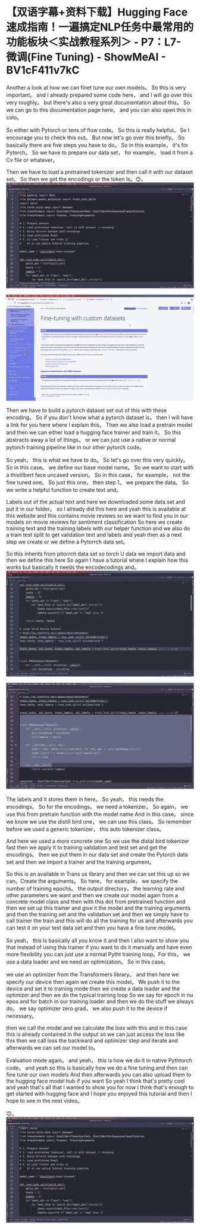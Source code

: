 # 【双语字幕+资料下载】Hugging Face速成指南！一遍搞定NLP任务中最常用的功能板块＜实战教程系列＞ - P7：L7- 微调(Fine Tuning) - ShowMeAI - BV1cF411v7kC

Another a look at how we can finet tune our own models。 So this is very important。 and I already prepared some code here， and I will go over this very roughly。 but there's also a very great documentation about this。 So we can go to this documentation page here。 and you can also open this in colo。

 So either with Pytorch or tens of flow code。 So this is really helpful。 So I encourage you to check this out。 But now let's go over this briefly。 So basically there are five steps you have to do。 So in this example， it's for Pytorch。 So we have to prepare our data set， for example， load it from a Cv file or whatever。

 Then we have to load a pretrained tokenizer and then call it with our dataset set。 So then we get the encodings or the token Is。😊。![](img/4ee3097c7f433d913bfc9e33552e43f7_1.png)

![](img/4ee3097c7f433d913bfc9e33552e43f7_2.png)

Then we have to build a pytorch dataset set out of this with these encoding。 So if you don't know what a pytorch dataset is， then I will have a link for you here where I explain this。 Then we also load a pretrain model and then we can either load a hugging face trainer and train it。 So this abstracts away a lot of things， or we can just use a native or normal pytorch training pipeline like in our other pytorch code。

 So yeah， this is what we have to do。 So let's go over this very quickly。 So in this case。 we define our base model name。 So we want to start with a thistilbert face uncased version。 So in this case， for example， not the fine tuned one。 So just this one。 then step 1。 we prepare the data。 So we write a helpful function to create text and。

Labels out of the actual text and here we downloaded some data set and put it in our folder。 so I already did this here and yeah this is available at this website and this contains movie reviews so we want to find you in our models on movie reviews for sentiment classification So here we create training text and the training labels with our helper function and we also do a train test split to get validation text and labels and yeah then as a next step we create or we define a Pytorrch data set。

 So this inherits from pitorrch data set so torch U data we import data and then we define this here So again I have a tutorial where I explain how this works but basically it needs the encodecodings and。![](img/4ee3097c7f433d913bfc9e33552e43f7_4.png)

![](img/4ee3097c7f433d913bfc9e33552e43f7_5.png)

The labels and it stores them in here。 So yeah， this needs the encodings。 So for the encodings。 we need a tokenizer。 So again， we use this from pretrain function with the model name And in this case。 since we know we use the distill bird one， we can use this class。 So remember before we used a generic tokenizer， this auto tokenizer class。

 And here we used a more concrete one So we use the distal bird tokenizer fast then we apply it to training validation and test set and get the encodings。 then we put them in our data set and create the Pytorch data set and then we import a trainer and the training argument。

 So this is an available in Trans us library and then we can set this up so we can。Create the arguments。 So here， for example， we specify the number of training epochs。 the output directory， the learning rate and other parameters we want and then we create our model again from a concrete model class and then with this dot from pretrained function and then we set up this trainer and give it the model and the training arguments and then the training set and the validation set and then we simply have to call trainer the train and this will do all the training for us and afterwards you can test it on your test data set and then you have a fine tune model。

 So yeah， this is basically all you know it and then I also want to show you that instead of using this trainer if you want to do it manually and have even more flexibility you can just use a normal Pytht training loop。For this， we use a data loader and we need an optimization。 So in this case。

 we use an optimizer from the Transformers library。 and then here we specify our device then again we create this model。 We push it to the device and set it to training mode then we create a data loader and the optimizer and then we do the typical training loop So we say for epoch in nu epos and for batch in our training loader and then we do the stuff we always do。 we say optimizer zero grad， we also push it to the device if necessary。

 then we call the model and we calculate the loss with this and in this case this is already contained in the output so we can just access the loss like this then we call loss the backward and optimizer step and iterate and afterwards we can set our model to。

Evaluation mode again。 and yeah， this is how we do it in native Pythtorch code。 and yeah so this is basically how we do a fine tuning and then can fine tune our own models And then afterwards you can also upload them to the hugging face model hub if you want So yeah I think that's pretty cool and yeah that's all that I wanted to show you for now I think that's enough to get started with hugging face and I hope you enjoyed this tutorial and then I hope to see in the next video。

😊。![](img/4ee3097c7f433d913bfc9e33552e43f7_7.png)